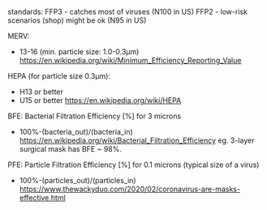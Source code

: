 standards:
FFP3 - catches most of viruses (N100 in US)
FFP2 - low-risk scenarios (shop) might be ok (N95 in US)

MERV:
 * 13-16 (min. particle size: 1.0-0.3µm)
https://en.wikipedia.org/wiki/Minimum_Efficiency_Reporting_Value

HEPA (for particle size 0.3µm):
 * H13 or better
 * U15 or better
https://en.wikipedia.org/wiki/HEPA

BFE:
Bacterial Filtration Efficiency [%] for 3 microns
 * 100%-(bacteria_out)/(bacteria_in)
https://en.wikipedia.org/wiki/Bacterial_Filtration_Efficiency
eg. 3-layer surgical mask has BFE ~ 98%.

PFE:
Particle Filtration Efficiency [%] for 0.1 microns (typical size of a virus)
 * 100%-(particles_out)/(particles_in)
https://www.thewackyduo.com/2020/02/coronavirus-are-masks-effective.html
